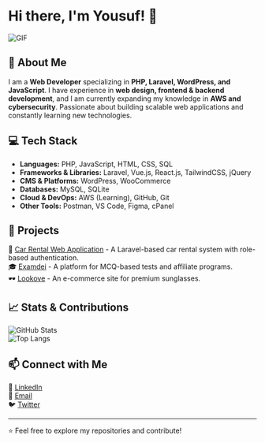 # Hi there, I'm Yousuf! 👋

![GIF](https://media1.giphy.com/media/v1.Y2lkPTc5MGI3NjExeDRlZTIwY2tyczg1c2IwZnJ6cHczbmc4MjFmOHpheXltaG11MHc1cCZlcD12MV9pbnRlcm5hbF9naWZfYnlfaWQmY3Q9Zw/78XCFBGOlS6keY1Bil/giphy.gif)
## 🚀 About Me

I am a **Web Developer** specializing in **PHP, Laravel, WordPress, and JavaScript**. I have experience in **web design, frontend & backend development**, and I am currently expanding my knowledge in **AWS and cybersecurity**. Passionate about building scalable web applications and constantly learning new technologies.

## 💻 Tech Stack

- **Languages:** PHP, JavaScript, HTML, CSS, SQL
- **Frameworks & Libraries:** Laravel, Vue.js, React.js, TailwindCSS, jQuery
- **CMS & Platforms:** WordPress, WooCommerce
- **Databases:** MySQL, SQLite
- **Cloud & DevOps:** AWS (Learning), GitHub, Git
- **Other Tools:** Postman, VS Code, Figma, cPanel

## 📌 Projects

🚗 [Car Rental Web Application]([https://github.com/yousuf-safin/Car_Rental_Final_Project]) - A Laravel-based car rental system with role-based authentication.  
🎓 [Examdei](https://examdei.com) - A platform for MCQ-based tests and affiliate programs.  
🕶️ [Lookove](https://lookove.com) - An e-commerce site for premium sunglasses.  

## 📈 Stats & Contributions

![GitHub Stats](https://github-readme-stats.vercel.app/api?username=yousuf-safin&show_icons=true&theme=radical)  
![Top Langs](https://github-readme-stats.vercel.app/api/top-langs/?username=yousuf-safin&layout=compact&theme=radical)

## 📫 Connect with Me

🔗 [LinkedIn](https://linkedin.com/in/your-profile)  
📧 [Email](mailto:yousufalisafin@gmail.com)  
🐦 [Twitter](https://twitter.com/your-handle)  

---
⭐️ Feel free to explore my repositories and contribute!
